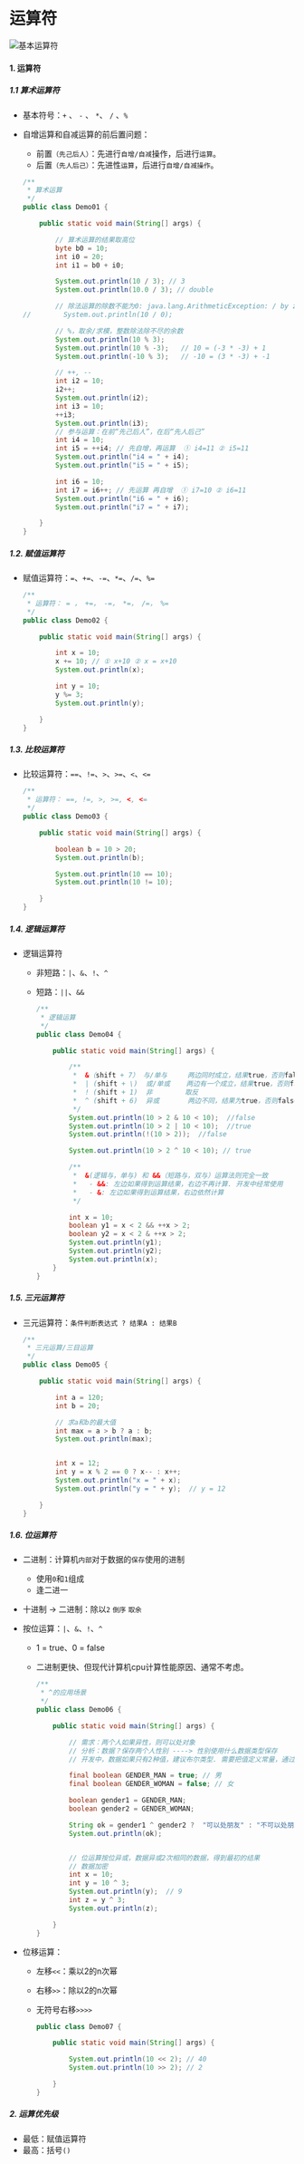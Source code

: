 # 运算符

![基本运算符](images/基本运算符.png)

#### 1. 运算符

##### 1.1 算术运算符

- 基本符号：`+` 、 `-` 、  `*`、  `/`  、`%`

- 自增运算和自减运算的前后置问题：
  - 前置`（先己后人）`：先进行`自增/自减`操作，后进行`运算`。
  - 后置`（先人后己）`：先进性`运算`，后进行`自增/自减操作`。
  
  ```java
  /**
   * 算术运算
   */
  public class Demo01 {
  
      public static void main(String[] args) {
  
          // 算术运算的结果取高位
          byte b0 = 10;
          int i0 = 20;
          int i1 = b0 + i0;
  
          System.out.println(10 / 3); // 3
          System.out.println(10.0 / 3); // double
  
          // 除法运算的除数不能为0: java.lang.ArithmeticException: / by zero
  //        System.out.println(10 / 0);
  
          // %，取余/求模，整数除法除不尽的余数
          System.out.println(10 % 3);
          System.out.println(10 % -3);   // 10 = (-3 * -3) + 1
          System.out.println(-10 % 3);   // -10 = (3 * -3) + -1
  
          // ++, --
          int i2 = 10;
          i2++;
          System.out.println(i2);
          int i3 = 10;
          ++i3;
          System.out.println(i3);
          // 参与运算：在前“先己后人”，在后“先人后己”
          int i4 = 10;
          int i5 = ++i4; // 先自增，再运算  ① i4=11 ② i5=11
          System.out.println("i4 = " + i4);
          System.out.println("i5 = " + i5);
  
          int i6 = 10;
          int i7 = i6++; // 先运算 再自增  ① i7=10 ② i6=11
          System.out.println("i6 = " + i6);
          System.out.println("i7 = " + i7);
  
      }
  }
  ```

##### 1.2. 赋值运算符

- 赋值运算符：`=`、`+=`、`-=`、`*=`、`/=`、`%=`

  ```java
  /**
   * 运算符： = ， +=， -=， *=， /=， %=
   */
  public class Demo02 {
  
      public static void main(String[] args) {
  
          int x = 10;
          x += 10; // ① x+10 ② x = x+10
          System.out.println(x);
  
          int y = 10;
          y %= 3;
          System.out.println(y);
  
      }
  }
  
  ```

  

##### 1.3. 比较运算符

- 比较运算符：`==`、`!=`、`>`、`>=`、`<`、`<=`

  ```java
  /**
   * 运算符： ==, !=, >, >=, <, <=
   */
  public class Demo03 {
  
      public static void main(String[] args) {
  
          boolean b = 10 > 20;
          System.out.println(b);
  
          System.out.println(10 == 10);
          System.out.println(10 != 10);
  
      }
  }
  ```

  

##### 1.4. 逻辑运算符

- 逻辑运算符
  - 非短路：`|`、`&`、`!`、`^`
  
  - 短路：`||`、`&&`
  
    ```java
    /**
     * 逻辑运算
     */
    public class Demo04 {
    
        public static void main(String[] args) {
    
            /**
             *  &（shift + 7） 与/单与     两边同时成立，结果true，否则false。并且关系
             *  | (shift + \)  或/单或    两边有一个成立，结果true，否则false。或者关系
             *  ! (shift + 1)  非        取反
             *  ^ (shift + 6)  异或       两边不同，结果为true，否则false。判断两侧是否不同
             */
            System.out.println(10 > 2 & 10 < 10);  //false
            System.out.println(10 > 2 | 10 < 10);  //true
            System.out.println(!(10 > 2));  //false
    
            System.out.println(10 > 2 ^ 10 < 10); // true
    
            /**
             *  &(逻辑与，单与) 和 &&（短路与，双与）运算法则完全一致
             *   - &&: 左边如果得到运算结果，右边不再计算. 开发中经常使用
             *   - &: 左边如果得到运算结果，右边依然计算
             */
    
            int x = 10;
            boolean y1 = x < 2 && ++x > 2;
            boolean y2 = x < 2 & ++x > 2;
            System.out.println(y1);
            System.out.println(y2);
            System.out.println(x);
        }
    }
    
    ```
  
    

##### 1.5. 三元运算符

- 三元运算符：`条件判断表达式 ? 结果A : 结果B`

  ```java
  /**
   * 三元运算/三目运算
   */
  public class Demo05 {
  
      public static void main(String[] args) {
  
          int a = 120;
          int b = 20;
  
          // 求a和b的最大值
          int max = a > b ? a : b;
          System.out.println(max);
  
  
          int x = 12;
          int y = x % 2 == 0 ? x-- : x++;
          System.out.println("x = " + x);
          System.out.println("y = " + y);  // y = 12
  
      }
  }
  
  ```

  

##### 1.6. 位运算符

- 二进制：计算机`内部`对于数据的`保存`使用的进制
  - 使用`0`和`1`组成
  - 逢二进一
  
- 十进制 -> 二进制：除以`2` `倒序` `取余`

- 按位运算：`|`、`&`、`!`、`^`
  - 1 = true、0 = false
  
  - 二进制更快、但现代计算机cpu计算性能原因、通常不考虑。
  
    ```java
    /**
     * ^的应用场景
     */
    public class Demo06 {
    
        public static void main(String[] args) {
    
            // 需求：两个人如果异性，则可以处对象
            // 分析：数据？保存两个人性别 ----> 性别使用什么数据类型保存
            // 开发中，数据如果只有2种值，建议布尔类型. 需要把值定义常量，通过常量的名称表示含义
    
            final boolean GENDER_MAN = true; // 男
            final boolean GENDER_WOMAN = false; // 女
    
            boolean gender1 = GENDER_MAN;
            boolean gender2 = GENDER_WOMAN;
    
            String ok = gender1 ^ gender2 ?  "可以处朋友" : "不可以处朋友";
            System.out.println(ok);
    
    
            // 位运算按位异或，数据异或2次相同的数据，得到最初的结果
            // 数据加密
            int x = 10;
            int y = 10 ^ 3;
            System.out.println(y);  // 9
            int z = y ^ 3;
            System.out.println(z);
    
        }
    }
    ```
  
- 位移运算：
  - 左移`<<`：乘以2的n次幂
  
  - 右移`>>`：除以2的n次幂
  
  - 无符号右移`>>>>`
  
    ```java
    public class Demo07 {
    
        public static void main(String[] args) {
    
            System.out.println(10 << 2); // 40
            System.out.println(10 >> 2); // 2
    
        }
    }
    ```
  
  

##### 2. 运算优先级

- 最低：赋值运算符
- 最高：括号`()`


